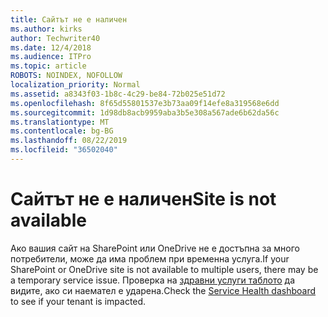 ```yaml
---
title: Сайтът не е наличен
ms.author: kirks
author: Techwriter40
ms.date: 12/4/2018
ms.audience: ITPro
ms.topic: article
ROBOTS: NOINDEX, NOFOLLOW
localization_priority: Normal
ms.assetid: a8343f03-1b8c-4c29-be84-72b025e51d72
ms.openlocfilehash: 8f65d55801537e3b73aa09f14efe8a319568e6dd
ms.sourcegitcommit: 1d98db8acb9959aba3b5e308a567ade6b62da56c
ms.translationtype: MT
ms.contentlocale: bg-BG
ms.lasthandoff: 08/22/2019
ms.locfileid: "36502040"
---
```

# <a name="site-is-not-available"></a><span data-ttu-id="cc494-102">Сайтът не е наличен</span><span class="sxs-lookup"><span data-stu-id="cc494-102">Site is not available</span></span>

<span data-ttu-id="cc494-103">Ако вашия сайт на SharePoint или OneDrive не е достъпна за много потребители, може да има проблем при временна услуга.</span><span class="sxs-lookup"><span data-stu-id="cc494-103">If your SharePoint or OneDrive site is not available to multiple users, there may be a temporary service issue.</span></span> <span data-ttu-id="cc494-104">Проверка на [здравни услуги таблото](https://admin.microsoft.com/AdminPortal/Home#/servicehealth) да видите, ако си наемател е ударена.</span><span class="sxs-lookup"><span data-stu-id="cc494-104">Check the [Service Health dashboard](https://admin.microsoft.com/AdminPortal/Home#/servicehealth) to see if your tenant is impacted.</span></span> 
  

